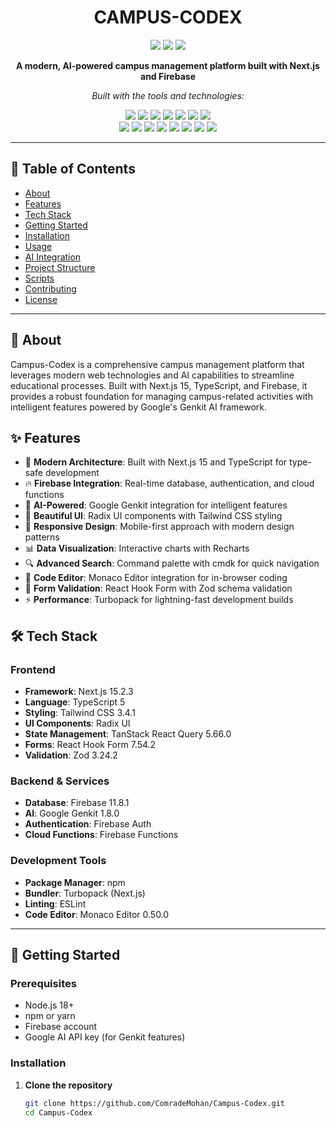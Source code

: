 <h1 align="center">CAMPUS-CODEX</h1>

<p align="center">
  <img src="https://img.shields.io/badge/last%20commit-today-brightgreen?style=for-the-badge&logo=git" />
  <img src="https://img.shields.io/badge/typescript-99.3%25-blue?style=for-the-badge&logo=typescript" />
  <img src="https://img.shields.io/badge/languages-4-gray?style=for-the-badge&logo=github" />
</p>

<p align="center">
  <strong>A modern, AI-powered campus management platform built with Next.js and Firebase</strong>
</p>

<p align="center"><i>Built with the tools and technologies:</i></p>

<p align="center">
  <img src="https://img.shields.io/badge/JSON-black?style=for-the-badge&logo=json" />
  <img src="https://img.shields.io/badge/Markdown-000000?style=for-the-badge&logo=markdown" />
  <img src="https://img.shields.io/badge/npm-CB3837?style=for-the-badge&logo=npm&logoColor=white" />
  <img src="https://img.shields.io/badge/Firebase-FFCA28?style=for-the-badge&logo=firebase" />
  <img src="https://img.shields.io/badge/PostCSS-DD3A0A?style=for-the-badge&logo=postcss&logoColor=white" />
  <img src="https://img.shields.io/badge/.ENV-yellow?style=for-the-badge&logo=dotenv" />
  <img src="https://img.shields.io/badge/JavaScript-F7DF1E?style=for-the-badge&logo=javascript&logoColor=black" />
  <br />
  <img src="https://img.shields.io/badge/React-61DAFB?style=for-the-badge&logo=react&logoColor=black" />
  <img src="https://img.shields.io/badge/TypeScript-3178C6?style=for-the-badge&logo=typescript&logoColor=white" />
  <img src="https://img.shields.io/badge/Next.js-000000?style=for-the-badge&logo=next.js&logoColor=white" />
  <img src="https://img.shields.io/badge/TailwindCSS-38B2AC?style=for-the-badge&logo=tailwind-css&logoColor=white" />
  <img src="https://img.shields.io/badge/Zod-purple?style=for-the-badge" />
  <img src="https://img.shields.io/badge/date-fns-8B5CF6?style=for-the-badge&logo=date-fns&logoColor=white" />
  <img src="https://img.shields.io/badge/React%20Hook%20Form-EC4899?style=for-the-badge" />
  <img src="https://img.shields.io/badge/YAML-red?style=for-the-badge&logo=yaml" />
</p>

---

## 📖 Table of Contents

- [About](#about)
- [Features](#features)
- [Tech Stack](#tech-stack)
- [Getting Started](#getting-started)
- [Installation](#installation)
- [Usage](#usage)
- [AI Integration](#ai-integration)
- [Project Structure](#project-structure)
- [Scripts](#scripts)
- [Contributing](#contributing)
- [License](#license)

---

## 🎯 About

Campus-Codex is a comprehensive campus management platform that leverages modern web technologies and AI capabilities to streamline educational processes. Built with Next.js 15, TypeScript, and Firebase, it provides a robust foundation for managing campus-related activities with intelligent features powered by Google's Genkit AI framework.

## ✨ Features

- 🚀 **Modern Architecture**: Built with Next.js 15 and TypeScript for type-safe development
- 🔥 **Firebase Integration**: Real-time database, authentication, and cloud functions
- 🤖 **AI-Powered**: Google Genkit integration for intelligent features
- 🎨 **Beautiful UI**: Radix UI components with Tailwind CSS styling
- 📱 **Responsive Design**: Mobile-first approach with modern design patterns
- 📊 **Data Visualization**: Interactive charts with Recharts
- 🔍 **Advanced Search**: Command palette with cmdk for quick navigation
- 📝 **Code Editor**: Monaco Editor integration for in-browser coding
- 🔐 **Form Validation**: React Hook Form with Zod schema validation
- ⚡ **Performance**: Turbopack for lightning-fast development builds

## 🛠 Tech Stack

### Frontend
- **Framework**: Next.js 15.2.3
- **Language**: TypeScript 5
- **Styling**: Tailwind CSS 3.4.1
- **UI Components**: Radix UI
- **State Management**: TanStack React Query 5.66.0
- **Forms**: React Hook Form 7.54.2
- **Validation**: Zod 3.24.2

### Backend & Services
- **Database**: Firebase 11.8.1
- **AI**: Google Genkit 1.8.0
- **Authentication**: Firebase Auth
- **Cloud Functions**: Firebase Functions

### Development Tools
- **Package Manager**: npm
- **Bundler**: Turbopack (Next.js)
- **Linting**: ESLint
- **Code Editor**: Monaco Editor 0.50.0

---

## 🚀 Getting Started

### Prerequisites

- Node.js 18+ 
- npm or yarn
- Firebase account
- Google AI API key (for Genkit features)

### Installation

1. **Clone the repository**
   ```bash
   git clone https://github.com/ComradeMohan/Campus-Codex.git
   cd Campus-Codex
